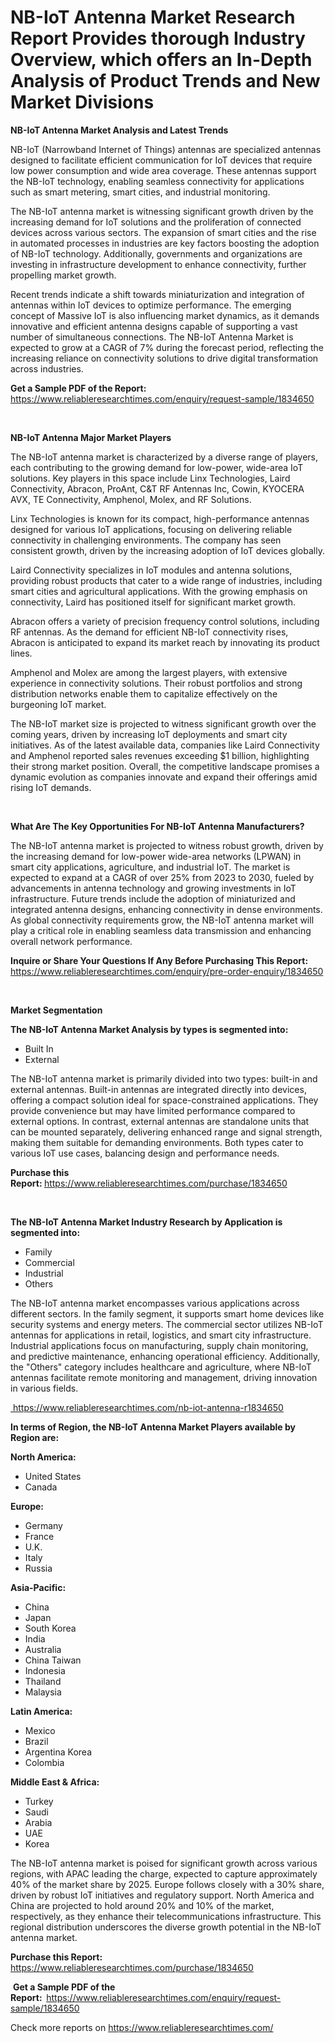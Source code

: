 <p><h1>NB-IoT Antenna Market Research Report Provides thorough Industry Overview, which offers an In-Depth Analysis of Product Trends and New Market Divisions</h1></p><p><strong>NB-IoT Antenna Market Analysis and Latest Trends</strong></p>
<p><p>NB-IoT (Narrowband Internet of Things) antennas are specialized antennas designed to facilitate efficient communication for IoT devices that require low power consumption and wide area coverage. These antennas support the NB-IoT technology, enabling seamless connectivity for applications such as smart metering, smart cities, and industrial monitoring.</p><p>The NB-IoT antenna market is witnessing significant growth driven by the increasing demand for IoT solutions and the proliferation of connected devices across various sectors. The expansion of smart cities and the rise in automated processes in industries are key factors boosting the adoption of NB-IoT technology. Additionally, governments and organizations are investing in infrastructure development to enhance connectivity, further propelling market growth.</p><p>Recent trends indicate a shift towards miniaturization and integration of antennas within IoT devices to optimize performance. The emerging concept of Massive IoT is also influencing market dynamics, as it demands innovative and efficient antenna designs capable of supporting a vast number of simultaneous connections. The NB-IoT Antenna Market is expected to grow at a CAGR of 7% during the forecast period, reflecting the increasing reliance on connectivity solutions to drive digital transformation across industries.</p></p>
<p><strong>Get a Sample PDF of the Report:&nbsp;</strong> <a href="https://www.reliableresearchtimes.com/enquiry/request-sample/1834650?utm_campaign=2440&utm_medium=2&utm_source=Github&utm_content=ia&utm_term=13022025&utm_id=nb-iot-antenna">https://www.reliableresearchtimes.com/enquiry/request-sample/1834650</a></p>
<p>&nbsp;</p>
<p><strong>NB-IoT Antenna Major Market Players</strong></p>
<p><p>The NB-IoT antenna market is characterized by a diverse range of players, each contributing to the growing demand for low-power, wide-area IoT solutions. Key players in this space include Linx Technologies, Laird Connectivity, Abracon, ProAnt, C&T RF Antennas Inc, Cowin, KYOCERA AVX, TE Connectivity, Amphenol, Molex, and RF Solutions.</p><p>Linx Technologies is known for its compact, high-performance antennas designed for various IoT applications, focusing on delivering reliable connectivity in challenging environments. The company has seen consistent growth, driven by the increasing adoption of IoT devices globally. </p><p>Laird Connectivity specializes in IoT modules and antenna solutions, providing robust products that cater to a wide range of industries, including smart cities and agricultural applications. With the growing emphasis on connectivity, Laird has positioned itself for significant market growth.</p><p>Abracon offers a variety of precision frequency control solutions, including RF antennas. As the demand for efficient NB-IoT connectivity rises, Abracon is anticipated to expand its market reach by innovating its product lines.</p><p>Amphenol and Molex are among the largest players, with extensive experience in connectivity solutions. Their robust portfolios and strong distribution networks enable them to capitalize effectively on the burgeoning IoT market.</p><p>The NB-IoT market size is projected to witness significant growth over the coming years, driven by increasing IoT deployments and smart city initiatives. As of the latest available data, companies like Laird Connectivity and Amphenol reported sales revenues exceeding $1 billion, highlighting their strong market position. Overall, the competitive landscape promises a dynamic evolution as companies innovate and expand their offerings amid rising IoT demands.</p></p>
<p>&nbsp;</p>
<p><strong>What Are The Key Opportunities For NB-IoT Antenna Manufacturers?</strong></p>
<p><p>The NB-IoT antenna market is projected to witness robust growth, driven by the increasing demand for low-power wide-area networks (LPWAN) in smart city applications, agriculture, and industrial IoT. The market is expected to expand at a CAGR of over 25% from 2023 to 2030, fueled by advancements in antenna technology and growing investments in IoT infrastructure. Future trends include the adoption of miniaturized and integrated antenna designs, enhancing connectivity in dense environments. As global connectivity requirements grow, the NB-IoT antenna market will play a critical role in enabling seamless data transmission and enhancing overall network performance.</p></p>
<p><strong>Inquire or Share Your Questions If Any Before Purchasing This Report:</strong> <a href="https://www.reliableresearchtimes.com/enquiry/pre-order-enquiry/1834650?utm_campaign=2440&utm_medium=2&utm_source=Github&utm_content=ia&utm_term=13022025&utm_id=nb-iot-antenna">https://www.reliableresearchtimes.com/enquiry/pre-order-enquiry/1834650</a></p>
<p>&nbsp;</p>
<p><strong>Market Segmentation</strong></p>
<p><strong>The NB-IoT Antenna Market Analysis by types is segmented into:</strong></p>
<p><ul><li>Built In</li><li>External</li></ul></p>
<p><p>The NB-IoT antenna market is primarily divided into two types: built-in and external antennas. Built-in antennas are integrated directly into devices, offering a compact solution ideal for space-constrained applications. They provide convenience but may have limited performance compared to external options. In contrast, external antennas are standalone units that can be mounted separately, delivering enhanced range and signal strength, making them suitable for demanding environments. Both types cater to various IoT use cases, balancing design and performance needs.</p></p>
<p><strong>Purchase this Report:&nbsp;</strong><a href="https://www.reliableresearchtimes.com/purchase/1834650?utm_campaign=2440&utm_medium=2&utm_source=Github&utm_content=ia&utm_term=13022025&utm_id=nb-iot-antenna">https://www.reliableresearchtimes.com/purchase/1834650</a></p>
<p>&nbsp;</p>
<p><strong>The NB-IoT Antenna Market Industry Research by Application is segmented into:</strong></p>
<p><ul><li>Family</li><li>Commercial</li><li>Industrial</li><li>Others</li></ul></p>
<p><p>The NB-IoT antenna market encompasses various applications across different sectors. In the family segment, it supports smart home devices like security systems and energy meters. The commercial sector utilizes NB-IoT antennas for applications in retail, logistics, and smart city infrastructure. Industrial applications focus on manufacturing, supply chain monitoring, and predictive maintenance, enhancing operational efficiency. Additionally, the "Others" category includes healthcare and agriculture, where NB-IoT antennas facilitate remote monitoring and management, driving innovation in various fields.</p></p>
<p><a href="https://www.reliableresearchtimes.com/nb-iot-antenna-r1834650?utm_campaign=2440&utm_medium=2&utm_source=Github&utm_content=ia&utm_term=13022025&utm_id=nb-iot-antenna">&nbsp;https://www.reliableresearchtimes.com/nb-iot-antenna-r1834650</a></p>
<p><strong>In terms of Region, the NB-IoT Antenna Market Players available by Region are:</strong></p>
<p>
    <p> <strong> North America: </strong>
        <ul>
            <li>United States</li>
            <li>Canada</li>
        </ul>
        </p> 
    <p> <strong> Europe: </strong>
        <ul>
            <li>Germany</li>
            <li>France</li>
            <li>U.K.</li>
            <li>Italy</li>
            <li>Russia</li>
        </ul>
        </p> 
    <p> <strong> Asia-Pacific: </strong>
        <ul>
            <li>China</li>
            <li>Japan</li>
            <li>South Korea</li>
            <li>India</li>
            <li>Australia</li>
            <li>China Taiwan</li>
            <li>Indonesia</li>
            <li>Thailand</li>
            <li>Malaysia</li>
        </ul>
        </p> 
    <p> <strong> Latin America: </strong>
        <ul>
            <li>Mexico</li>
            <li>Brazil</li>
            <li>Argentina Korea</li>
            <li>Colombia</li>
        </ul>
        </p> 
    <p> <strong> Middle East & Africa: </strong>
        <ul>
            <li>Turkey</li>
            <li>Saudi</li>
            <li>Arabia</li>
            <li>UAE</li>
            <li>Korea</li>
        </ul>
    </p>
    </p>
<p><p>The NB-IoT antenna market is poised for significant growth across various regions, with APAC leading the charge, expected to capture approximately 40% of the market share by 2025. Europe follows closely with a 30% share, driven by robust IoT initiatives and regulatory support. North America and China are projected to hold around 20% and 10% of the market, respectively, as they enhance their telecommunications infrastructure. This regional distribution underscores the diverse growth potential in the NB-IoT antenna market.</p></p>
<p><strong>Purchase this Report: </strong><a href="https://www.reliableresearchtimes.com/purchase/1834650?utm_campaign=2440&utm_medium=2&utm_source=Github&utm_content=ia&utm_term=13022025&utm_id=nb-iot-antenna">https://www.reliableresearchtimes.com/purchase/1834650</a></p>
<p>&nbsp;<strong>Get a Sample PDF of the Report:&nbsp;&nbsp;</strong><a href="https://www.reliableresearchtimes.com/enquiry/request-sample/1834650?utm_campaign=2440&utm_medium=2&utm_source=Github&utm_content=ia&utm_term=13022025&utm_id=nb-iot-antenna">https://www.reliableresearchtimes.com/enquiry/request-sample/1834650</a></p>
<p><strong></strong></p>
<p>Check more reports on <a href="https://www.reliableresearchtimes.com/?utm_campaign=2440&utm_medium=2&utm_source=Github&utm_content=ia&utm_term=13022025&utm_id=nb-iot-antenna">https://www.reliableresearchtimes.com/</a></p>
